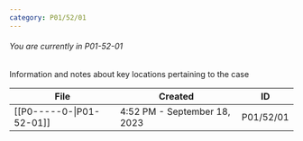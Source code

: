 ```yaml
---
category: P01/52/01
---
```

###### You are currently in P01-52-01

Information and notes about key locations pertaining to the case

| File                                                                                                       | Created                      | ID        |
| ---------------------------------------------------------------------------------------------------------- | ---------------------------- | --------- |
| [[P0-----0-\|P01-52-01]] | 4:52 PM - September 18, 2023 | P01/52/01 |

